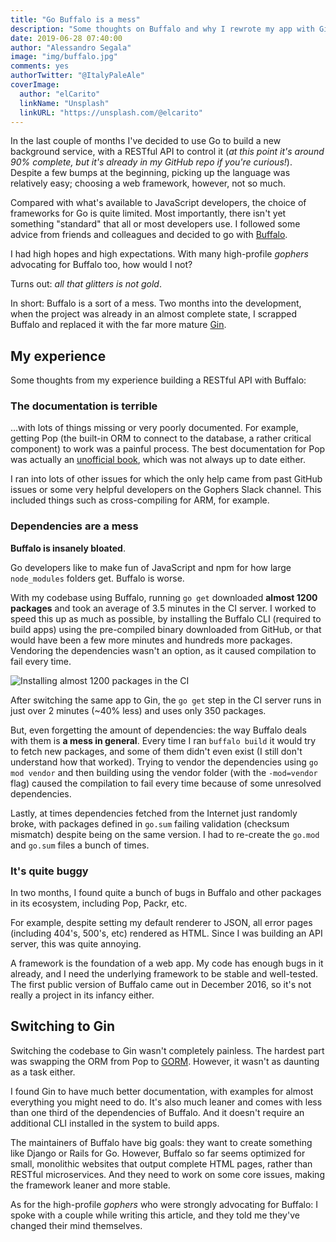 ```yaml
---
title: "Go Buffalo is a mess"
description: "Some thoughts on Buffalo and why I rewrote my app with Gin"
date: 2019-06-28 07:40:00
author: "Alessandro Segala"
image: "img/buffalo.jpg"
comments: yes
authorTwitter: "@ItalyPaleAle"
coverImage:
  author: "elCarito"
  linkName: "Unsplash"
  linkURL: "https://unsplash.com/@elcarito"
---
```


In the last couple of months I've decided to use Go to build a new background service, with a RESTful API to control it (*at this point it's around 90% complete, but it's already in my GitHub repo if you're curious!*). Despite a few bumps at the beginning, picking up the language was relatively easy; choosing a web framework, however, not so much.

Compared with what's available to JavaScript developers, the choice of frameworks for Go is quite limited. Most importantly, there isn't yet something "standard" that all or most developers use. I followed some advice from friends and colleagues and decided to go with [Buffalo](https://github.com/gobuffalo/buffalo).

I had high hopes and high expectations. With many high-profile *gophers* advocating for Buffalo too, how would I not?

Turns out: *all that glitters is not gold*.

In short: Buffalo is a sort of a mess. Two months into the development, when the project was already in an almost complete state, I scrapped Buffalo and replaced it with the far more mature [Gin](https://github.com/gin-gonic/gin).

## My experience

Some thoughts from my experience building a RESTful API with Buffalo:

### The documentation is terrible

…with lots of things missing or very poorly documented. For example, getting Pop (the built-in ORM to connect to the database, a rather critical component) to work was a painful process. The best documentation for Pop was actually an [unofficial book](https://andrew-sledge.gitbooks.io/the-unofficial-pop-book/content/), which was not always up to date either.

I ran into lots of other issues for which the only help came from past GitHub issues or some very helpful developers on the Gophers Slack channel. This included things such as cross-compiling for ARM, for example.

### Dependencies are a mess

**Buffalo is insanely bloated**.

Go developers like to make fun of JavaScript and npm for how large `node_modules` folders get. Buffalo is worse.

With my codebase using Buffalo, running `go get` downloaded **almost 1200 packages** and took an average of 3.5 minutes in the CI server. I worked to speed this up as much as possible, by installing the Buffalo CLI (required to build apps) using the pre-compiled binary downloaded from GitHub, or that would have been a few more minutes and hundreds more packages. Vendoring the dependencies wasn't an option, as it caused compilation to fail every time.

![Installing almost 1200 packages in the CI](/assets/buffalo-ci.jpg)

After switching the same app to Gin, the `go get` step in the CI server runs in just over 2 minutes (~40% less) and uses only 350 packages.

But, even forgetting the amount of dependencies: the way Buffalo deals with them is **a mess in general**. Every time I ran `buffalo build` it would try to fetch new packages, and some of them didn't even exist (I still don't understand how that worked). Trying to vendor the dependencies using `go mod vendor` and then building using the vendor folder (with the `-mod=vendor` flag) caused the compilation to fail every time because of some unresolved dependencies.

Lastly, at times dependencies fetched from the Internet just randomly broke, with packages defined in `go.sum` failing validation (checksum mismatch) despite being on the same version. I had to re-create the `go.mod` and `go.sum` files a bunch of times.

### It's quite buggy

In two months, I found quite a bunch of bugs in Buffalo and other packages in its ecosystem, including Pop, Packr, etc.

For example, despite setting my default renderer to JSON, all error pages (including 404's, 500's, etc) rendered as HTML. Since I was building an API server, this was quite annoying.

A framework is the foundation of a web app. My code has enough bugs in it already, and I need the underlying framework to be stable and well-tested. The first public version of Buffalo came out in December 2016, so it's not really a project in its infancy either.

## Switching to Gin

Switching the codebase to Gin wasn't completely painless. The hardest part was swapping the ORM from Pop to [GORM](https://github.com/jinzhu/gorm). However, it wasn't as daunting as a task either.

I found Gin to have much better documentation, with examples for almost everything you might need to do. It's also much leaner and comes with less than one third of the dependencies of Buffalo. And it doesn't require an additional CLI installed in the system to build apps.

The maintainers of Buffalo have big goals: they want to create something like Django or Rails for Go. However, Buffalo so far seems optimized for small, monolithic websites that output complete HTML pages, rather than RESTful microservices. And they need to work on some core issues, making the framework leaner and more stable.

As for the high-profile *gophers* who were strongly advocating for Buffalo: I spoke with a couple while writing this article, and they told me they've changed their mind themselves.
